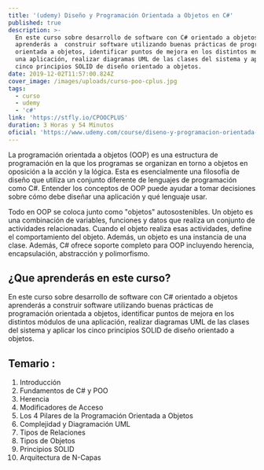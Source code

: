 ```yaml
---
title: '(udemy) Diseño y Programación Orientada a Objetos en C#'
published: true
description: >-
  En este curso sobre desarrollo de software con C# orientado a objetos
  aprenderás a  construir software utilizando buenas prácticas de programación
  orientada a objetos, identificar puntos de mejora en los distintos módulos de
  una aplicación, realizar diagramas UML de las clases del sistema y aplicar los
  cinco principios SOLID de diseño orientado a objetos.
date: 2019-12-02T11:57:00.824Z
cover_image: /images/uploads/curso-poo-cplus.jpg
tags:
  - curso
  - udemy
  - 'c#'
link: 'https://stfly.io/CPOOCPLUS'
duration: 3 Horas y 54 Minutos
oficial: 'https://www.udemy.com/course/diseno-y-programacion-orientada-a-objetos-en-c/'
---
```

La programación orientada a objetos (OOP) es una estructura de programación en la que los programas se organizan en torno a objetos en oposición a la acción y la lógica. Esta es esencialmente una filosofía de diseño que utiliza un conjunto diferente de lenguajes de programación como C#. Entender los conceptos de OOP puede ayudar a tomar decisiones sobre cómo debe diseñar una aplicación y qué lenguaje usar.

Todo en OOP se coloca junto como "objetos" autosostenibles. Un objeto es una combinación de variables, funciones y datos que realiza un conjunto de actividades relacionadas. Cuando el objeto realiza esas actividades, define el comportamiento del objeto. Además, un objeto es una instancia de una clase. Además, C# ofrece soporte completo para OOP incluyendo herencia, encapsulación, abstracción y polimorfismo.

## ¿Que aprenderás en este curso?

En este curso sobre desarrollo de software con C# orientado a objetos aprenderás a  construir software utilizando buenas prácticas de programación orientada a objetos, identificar puntos de mejora en los distintos módulos de una aplicación, realizar diagramas UML de las clases del sistema y aplicar los cinco principios SOLID de diseño orientado a objetos.

## Temario :

1. Introducción
2. Fundamentos de C# y POO
3. Herencia
4. Modificadores de Acceso 
5. Los 4 Pilares de la Programación Orientada a Objetos
6. Complejidad y Diagramación UML
7. Tipos de Relaciones
8. Tipos de Objetos
9. Principios SOLID
10. Arquitectura de N-Capas
